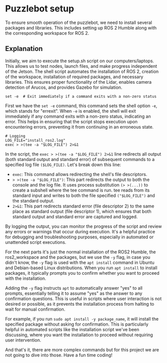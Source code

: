 # Puzzlebot setup
To ensure smooth operation of the puzzlebot, we need to install several packages and libraries. This includes setting up ROS 2 Humble along with the corresponding workspace for ROS 2.

## Explanation
Initially, we aim to execute the setup.sh script on our computers/laptops. This allows us to test nodes, launch files, and make progress independent of the Jetson. The shell script automates the installation of ROS 2, creation of the workspace, installation of required packages, and necessary libraries. This ensures proper functionality of the Lidar, enables camera detection of Arucos, and provides Gazebo for simulation.

```
set -e  # Exit immediately if a command exits with a non-zero status
```
First we have the `set -e` command, this command sets the shell option `-e`, which stands for "errexit". When `-e` is enabled, the shell will exit immediately if any command exits with a non-zero status, indicating an error. This helps in ensuring that the script stops execution upon encountering errors, preventing it from continuing in an erroneous state.

```
# Logging
LOG_FILE="install_ros2.log"
exec > >(tee -a "$LOG_FILE") 2>&1
```
In the script, the `exec > >(tee -a "$LOG_FILE") 2>&1` line redirects all output (both standard output and standard error) of subsequent commands to a specified log file `($LOG_FILE)`. Let's break down this line:
- `exec`: This command allows redirecting the shell's file descriptors.
- `> >(tee -a "$LOG_FILE")`: This part redirects the output to both the console and the log file. It uses process substitution `(> >(...))` to create a subshell where the tee command is run. tee reads from its standard input and writes to both the file specified `("$LOG_FILE")` and the standard output.
- `2>&1`: This part redirects standard error (file descriptor 2) to the same place as standard output (file descriptor 1), which ensures that both standard output and standard error are captured and logged.

By logging the output, you can monitor the progress of the script and review any errors or warnings that occur during execution. It's a helpful practice for debugging and troubleshooting purposes, especially in automated or unattended script executions.

For the next parts it's just the normal installation of the ROS2 Humble, the ros2_workspace and the packages, but we use the `-y` flag, in case you didn't know, the `-y` flag is used with the `apt install` command in Ubuntu and Debian-based Linux distributions. When you run `apt install` to install packages, it typically prompts you to confirm whether you want to proceed with the installation.

Adding the `-y` flag instructs `apt` to automatically answer "yes" to all prompts, essentially telling it to assume "yes" as the answer to any confirmation questions. This is useful in scripts where user interaction is not desired or possible, as it prevents the installation process from halting to wait for manual confirmation.

For example, if you run `sudo apt install -y package_name`, it will install the specified package without asking for confirmation. This is particularly helpful in automated scripts like the installation script we've been discussing, where you want the installation to proceed without requiring user intervention.

And that's it, there are more complex commands but for this project we are not going to dive into those. Have a fun time coding!